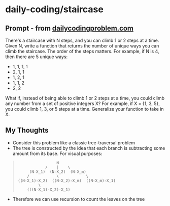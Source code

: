 # daily-coding/staircase

## Prompt - from [dailycodingproblem.com](dailycodingproblem.com)
There's a staircase with N steps, and you can climb 1 or 2 steps at a time. Given N, write a function that returns the number of unique ways you can climb the staircase. The order of the steps matters. For example, if N is 4, then there are 5 unique ways:
* 1, 1, 1, 1
* 2, 1, 1
* 1, 2, 1
* 1, 1, 2
* 2, 2

What if, instead of being able to climb 1 or 2 steps at a time, you could climb any number from a set of positive integers X? For example, if X = {1, 3, 5}, you could climb 1, 3, or 5 steps at a time. Generalize your function to take in X.

## My Thoughts
* Consider this problem like a classic tree-traversal problem
* The tree is constructed by the idea that each branch is subtracting some amount from its base. For visual purposes:
>                      N
>                 /    |    \
>          (N-X_1)  (N-X_2)  (N-X_m)
>         /            \            \
>     ((N-X_1)-X_2)  ((N-X_2)-X_m)  ((N-X_m)-X_1)
>              \
>         (((N-X_1)-X_2)-X_1)

* Therefore we can use recursion to count the leaves on the tree